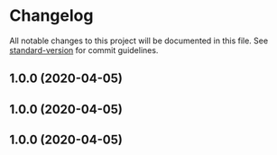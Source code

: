 # Changelog

All notable changes to this project will be documented in this file. See [standard-version](https://github.com/conventional-changelog/standard-version) for commit guidelines.

## 1.0.0 (2020-04-05)

## 1.0.0 (2020-04-05)

## 1.0.0 (2020-04-05)
